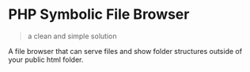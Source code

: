# PHP Symbolic File Browser
>a clean and simple solution

A file browser that can serve files and show folder structures outside of your public html folder.
